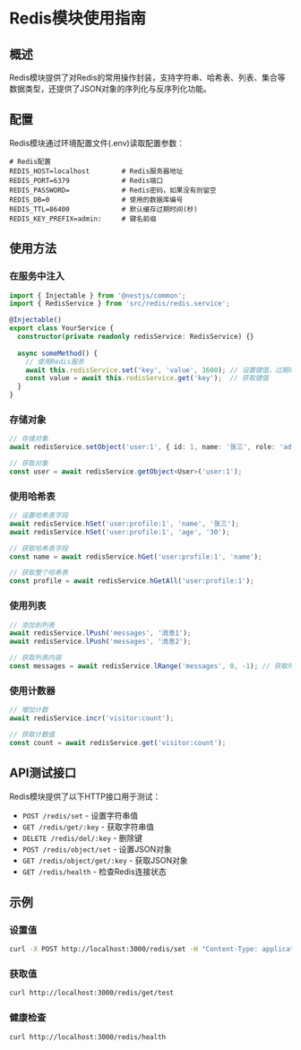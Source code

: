 # Redis模块使用指南

## 概述

Redis模块提供了对Redis的常用操作封装，支持字符串、哈希表、列表、集合等数据类型，还提供了JSON对象的序列化与反序列化功能。

## 配置

Redis模块通过环境配置文件(.env)读取配置参数：

```
# Redis配置
REDIS_HOST=localhost        # Redis服务器地址
REDIS_PORT=6379             # Redis端口
REDIS_PASSWORD=             # Redis密码，如果没有则留空
REDIS_DB=0                  # 使用的数据库编号
REDIS_TTL=86400             # 默认缓存过期时间(秒)
REDIS_KEY_PREFIX=admin:     # 键名前缀
```

## 使用方法

### 在服务中注入

```typescript
import { Injectable } from '@nestjs/common';
import { RedisService } from 'src/redis/redis.service';

@Injectable()
export class YourService {
  constructor(private readonly redisService: RedisService) {}
  
  async someMethod() {
    // 使用Redis服务
    await this.redisService.set('key', 'value', 3600); // 设置键值，过期时间1小时
    const value = await this.redisService.get('key');  // 获取键值
  }
}
```

### 存储对象

```typescript
// 存储对象
await redisService.setObject('user:1', { id: 1, name: '张三', role: 'admin' });

// 获取对象
const user = await redisService.getObject<User>('user:1');
```

### 使用哈希表

```typescript
// 设置哈希表字段
await redisService.hSet('user:profile:1', 'name', '张三');
await redisService.hSet('user:profile:1', 'age', '30');

// 获取哈希表字段
const name = await redisService.hGet('user:profile:1', 'name');

// 获取整个哈希表
const profile = await redisService.hGetAll('user:profile:1');
```

### 使用列表

```typescript
// 添加到列表
await redisService.lPush('messages', '消息1');
await redisService.lPush('messages', '消息2');

// 获取列表内容
const messages = await redisService.lRange('messages', 0, -1); // 获取所有元素
```

### 使用计数器

```typescript
// 增加计数
await redisService.incr('visitor:count');

// 获取计数值
const count = await redisService.get('visitor:count');
```

## API测试接口

Redis模块提供了以下HTTP接口用于测试：

- `POST /redis/set` - 设置字符串值
- `GET /redis/get/:key` - 获取字符串值
- `DELETE /redis/del/:key` - 删除键
- `POST /redis/object/set` - 设置JSON对象
- `GET /redis/object/get/:key` - 获取JSON对象
- `GET /redis/health` - 检查Redis连接状态

## 示例

### 设置值
```bash
curl -X POST http://localhost:3000/redis/set -H "Content-Type: application/json" -d '{"key":"test","value":"hello world","ttl":3600}'
```

### 获取值
```bash
curl http://localhost:3000/redis/get/test
```

### 健康检查
```bash
curl http://localhost:3000/redis/health
```